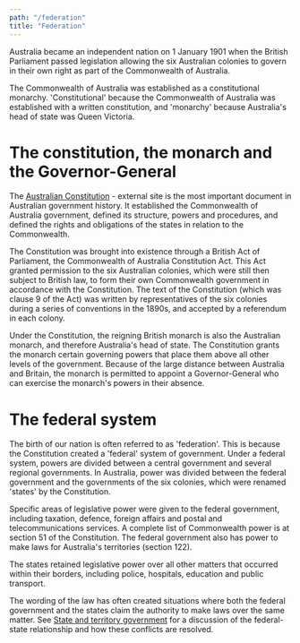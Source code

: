 ```yaml
---
path: "/federation"
title: "Federation"
---
```


Australia became an independent nation on 1 January 1901 when the British Parliament passed legislation allowing the six Australian colonies to govern in their own right as part of the Commonwealth of Australia.

The Commonwealth of Australia was established as a constitutional monarchy. 'Constitutional' because the Commonwealth of Australia was established with a written constitution, and 'monarchy' because Australia's head of state was Queen Victoria.

# The constitution, the monarch and the Governor-General

The [Australian Constitution](http://www.aph.gov.au/About_Parliament/Senate/Powers_practice_n_procedures/Constitution.aspx) - external site is the most important document in Australian government history. It established the Commonwealth of Australia government, defined its structure, powers and procedures, and defined the rights and obligations of the states in relation to the Commonwealth.

The Constitution was brought into existence through a British Act of Parliament, the Commonwealth of Australia Constitution Act. This Act granted permission to the six Australian colonies, which were still then subject to British law, to form their own Commonwealth government in accordance with the Constitution. The text of the Constitution (which was clause 9 of the Act) was written by representatives of the six colonies during a series of conventions in the 1890s, and accepted by a referendum in each colony.

Under the Constitution, the reigning British monarch is also the Australian monarch, and therefore Australia's head of state. The Constitution grants the monarch certain governing powers that place them above all other levels of the government. Because of the large distance between Australia and Britain, the monarch is permitted to appoint a Governor-General who can exercise the monarch's powers in their absence.

# The federal system

The birth of our nation is often referred to as 'federation'. This is because the Constitution created a 'federal' system of government. Under a federal system, powers are divided between a central government and several regional governments. In Australia, power was divided between the federal government and the governments of the six colonies, which were renamed 'states' by the Constitution.

Specific areas of legislative power were given to the federal government, including taxation, defence, foreign affairs and postal and telecommunications services. A complete list of Commonwealth power is at section 51 of the Constitution. The federal government also has power to make laws for Australia's territories (section 122).

The states retained legislative power over all other matters that occurred within their borders, including police, hospitals, education and public transport.

The wording of the law has often created situations where both the federal government and the states claim the authority to make laws over the same matter. See [State and territory government](https://www.australia.gov.au/content/state-and-territory-government-content-page) for a discussion of the federal-state relationship and how these conflicts are resolved.

